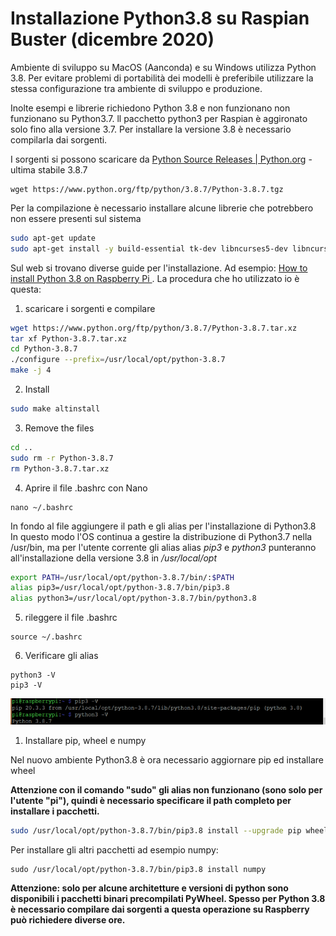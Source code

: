 # Installazione Python3.8 su Raspian Buster (dicembre 2020)
Ambiente di sviluppo su MacOS (Aanconda) e su Windows utilizza Python 3.8. Per evitare problemi di portabilità dei modelli è preferibile utilizzare la stessa configurazione tra ambiente di sviluppo e produzione.

Inolte esempi e librerie richiedono Python 3.8 e non funzionano non funzionano su Python3.7. ll pacchetto python3 per Raspian è aggironato solo fino alla versione 3.7. Per installare la versione 3.8 è necessario compilarla dai sorgenti.  

I sorgenti si possono scaricare da [Python Source Releases | Python.org](https://www.python.org/downloads/source/) - ultima stabile 3.8.7

```
wget https://www.python.org/ftp/python/3.8.7/Python-3.8.7.tgz
```

Per la compilazione è necessario installare alcune librerie che potrebbero non essere presenti sul sistema

```bash
sudo apt-get update
sudo apt-get install -y build-essential tk-dev libncurses5-dev libncursesw5-dev libreadline6-dev libdb5.3-dev libgdbm-dev libsqlite3-dev libssl-dev libbz2-dev libexpat1-dev liblzma-dev zlib1g-dev libffi-dev
```

Sul web si trovano diverse guide per l'installazione.  Ad esempio: [How to install Python 3.8 on Raspberry Pi ](https://www.ramoonus.nl/2019/10/23/how-to-install-python-3-8-on-raspberry-pi/). La procedura che ho utilizzato io è questa:

1) scaricare i sorgenti e compilare

```bash
wget https://www.python.org/ftp/python/3.8.7/Python-3.8.7.tar.xz
tar xf Python-3.8.7.tar.xz
cd Python-3.8.7
./configure --prefix=/usr/local/opt/python-3.8.7
make -j 4
```

2) Install

```bash
sudo make altinstall
```

3) Remove the files

```bash
cd ..
sudo rm -r Python-3.8.7
rm Python-3.8.7.tar.xz
```

4) Aprire il file .bashrc con Nano 

```
nano ~/.bashrc
```

In fondo al file aggiungere il path e gli alias per l'installazione di Python3.8 In questo modo l'OS continua a gestire la distribuzione di Python3.7 nella /usr/bin, ma per l'utente corrente gli alias alias _pip3_ e _python3_ punteranno all'installazione della versione 3.8 in  _/usr/local/opt_ 

```bash
export PATH=/usr/local/opt/python-3.8.7/bin/:$PATH
alias pip3=/usr/local/opt/python-3.8.7/bin/pip3.8
alias python3=/usr/local/opt/python-3.8.7/bin/python3.8


```

5) rileggere il file .bashrc

```
source ~/.bashrc
```

6) Verificare gli alias

```
python3 -V
pip3 -V
```

![image-20210108140837948](../media/python38_alias.png)

1) Installare pip, wheel e numpy

Nel nuovo ambiente Python3.8 è ora necessario aggiornare pip ed installare wheel 

**Attenzione con il comando "sudo" gli alias non funzionano (sono solo per l'utente "pi"), quindi è necessario specificare il path completo per installare i pacchetti.**

```bash
sudo /usr/local/opt/python-3.8.7/bin/pip3.8 install --upgrade pip wheel
```

Per installare gli altri pacchetti ad esempio numpy:

```
sudo /usr/local/opt/python-3.8.7/bin/pip3.8 install numpy
```

**Attenzione: solo per alcune architetture e versioni di python sono disponibili i pacchetti binari precompilati PyWheel. Spesso per Python 3.8 è necessario compilare dai sorgenti a questa operazione su Raspberry può richiedere diverse ore.**

